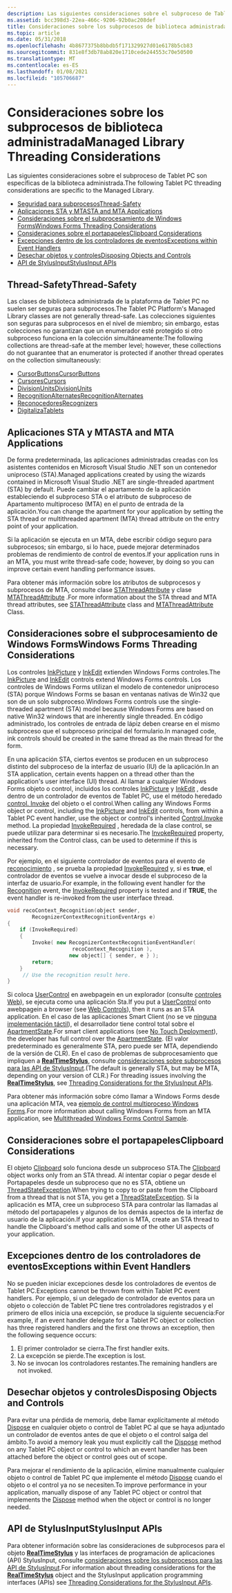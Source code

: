 ```yaml
---
description: Las siguientes consideraciones sobre el subproceso de Tablet PC son específicas de la biblioteca administrada.
ms.assetid: bcc398d3-22ea-466c-9206-92b0ac208def
title: Consideraciones sobre los subprocesos de biblioteca administrada
ms.topic: article
ms.date: 05/31/2018
ms.openlocfilehash: 4b8677375b8bbdb5f171329927d01e6178b5cb83
ms.sourcegitcommit: 831e8f3db78ab820e1710cede244553c70e50500
ms.translationtype: MT
ms.contentlocale: es-ES
ms.lasthandoff: 01/08/2021
ms.locfileid: "105706687"
---
```

# <a name="managed-library-threading-considerations"></a><span data-ttu-id="09cae-103">Consideraciones sobre los subprocesos de biblioteca administrada</span><span class="sxs-lookup"><span data-stu-id="09cae-103">Managed Library Threading Considerations</span></span>

<span data-ttu-id="09cae-104">Las siguientes consideraciones sobre el subproceso de Tablet PC son específicas de la biblioteca administrada.</span><span class="sxs-lookup"><span data-stu-id="09cae-104">The following Tablet PC threading considerations are specific to the Managed Library.</span></span>

-   [<span data-ttu-id="09cae-105">Seguridad para subprocesos</span><span class="sxs-lookup"><span data-stu-id="09cae-105">Thread-Safety</span></span>](#thread-safety)
-   [<span data-ttu-id="09cae-106">Aplicaciones STA y MTA</span><span class="sxs-lookup"><span data-stu-id="09cae-106">STA and MTA Applications</span></span>](#sta-and-mta-applications)
-   [<span data-ttu-id="09cae-107">Consideraciones sobre el subprocesamiento de Windows Forms</span><span class="sxs-lookup"><span data-stu-id="09cae-107">Windows Forms Threading Considerations</span></span>](#windows-forms-threading-considerations)
-   [<span data-ttu-id="09cae-108">Consideraciones sobre el portapapeles</span><span class="sxs-lookup"><span data-stu-id="09cae-108">Clipboard Considerations</span></span>](#clipboard-considerations)
-   [<span data-ttu-id="09cae-109">Excepciones dentro de los controladores de eventos</span><span class="sxs-lookup"><span data-stu-id="09cae-109">Exceptions within Event Handlers</span></span>](#exceptions-within-event-handlers)
-   [<span data-ttu-id="09cae-110">Desechar objetos y controles</span><span class="sxs-lookup"><span data-stu-id="09cae-110">Disposing Objects and Controls</span></span>](#disposing-objects-and-controls)
-   [<span data-ttu-id="09cae-111">API de StylusInput</span><span class="sxs-lookup"><span data-stu-id="09cae-111">StylusInput APIs</span></span>](#stylusinput-apis)

## <a name="thread-safety"></a><span data-ttu-id="09cae-112">Thread-Safety</span><span class="sxs-lookup"><span data-stu-id="09cae-112">Thread-Safety</span></span>

<span data-ttu-id="09cae-113">Las clases de biblioteca administrada de la plataforma de Tablet PC no suelen ser seguras para subprocesos.</span><span class="sxs-lookup"><span data-stu-id="09cae-113">The Tablet PC Platform's Managed Library classes are not generally thread-safe.</span></span> <span data-ttu-id="09cae-114">Las colecciones siguientes son seguras para subprocesos en el nivel de miembro; sin embargo, estas colecciones no garantizan que un enumerador esté protegido si otro subproceso funciona en la colección simultáneamente:</span><span class="sxs-lookup"><span data-stu-id="09cae-114">The following collections are thread-safe at the member level; however, these collections do not guarantee that an enumerator is protected if another thread operates on the collection simultaneously:</span></span>

-   <span data-ttu-id="09cae-115">[CursorButtons](/previous-versions/ms839506(v=msdn.10))</span><span class="sxs-lookup"><span data-stu-id="09cae-115">[CursorButtons](/previous-versions/ms839506(v=msdn.10))</span></span>
-   <span data-ttu-id="09cae-116">[Cursores](/previous-versions/ms839493(v=msdn.10))</span><span class="sxs-lookup"><span data-stu-id="09cae-116">[Cursors](/previous-versions/ms839493(v=msdn.10))</span></span>
-   <span data-ttu-id="09cae-117">[DivisionUnits](/previous-versions/ms837954(v=msdn.10))</span><span class="sxs-lookup"><span data-stu-id="09cae-117">[DivisionUnits](/previous-versions/ms837954(v=msdn.10))</span></span>
-   <span data-ttu-id="09cae-118">[RecognitionAlternates](/previous-versions/ms830115(v=msdn.10))</span><span class="sxs-lookup"><span data-stu-id="09cae-118">[RecognitionAlternates](/previous-versions/ms830115(v=msdn.10))</span></span>
-   <span data-ttu-id="09cae-119">[Reconocedores](/previous-versions/ms828520(v=msdn.10))</span><span class="sxs-lookup"><span data-stu-id="09cae-119">[Recognizers](/previous-versions/ms828520(v=msdn.10))</span></span>
-   <span data-ttu-id="09cae-120">[Digitaliza](/previous-versions/ms827599(v=msdn.10))</span><span class="sxs-lookup"><span data-stu-id="09cae-120">[Tablets](/previous-versions/ms827599(v=msdn.10))</span></span>

## <a name="sta-and-mta-applications"></a><span data-ttu-id="09cae-121">Aplicaciones STA y MTA</span><span class="sxs-lookup"><span data-stu-id="09cae-121">STA and MTA Applications</span></span>

<span data-ttu-id="09cae-122">De forma predeterminada, las aplicaciones administradas creadas con los asistentes contenidos en Microsoft Visual Studio .NET son un contenedor uniproceso (STA).</span><span class="sxs-lookup"><span data-stu-id="09cae-122">Managed applications created by using the wizards contained in Microsoft Visual Studio .NET are single-threaded apartment (STA) by default.</span></span> <span data-ttu-id="09cae-123">Puede cambiar el apartamento de la aplicación estableciendo el subproceso STA o el atributo de subproceso de Apartamento multiproceso (MTA) en el punto de entrada de la aplicación.</span><span class="sxs-lookup"><span data-stu-id="09cae-123">You can change the apartment for your application by setting the STA thread or multithreaded apartment (MTA) thread attribute on the entry point of your application.</span></span>

<span data-ttu-id="09cae-124">Si la aplicación se ejecuta en un MTA, debe escribir código seguro para subprocesos; sin embargo, si lo hace, puede mejorar determinados problemas de rendimiento de control de eventos.</span><span class="sxs-lookup"><span data-stu-id="09cae-124">If your application runs in an MTA, you must write thread-safe code; however, by doing so you can improve certain event handling performance issues.</span></span>

<span data-ttu-id="09cae-125">Para obtener más información sobre los atributos de subprocesos y subprocesos de MTA, consulte clase [STAThreadAttribute](/dotnet/api/system.stathreadattribute?view=netcore-3.1) y clase [MTAThreadAttribute](/dotnet/api/system.mtathreadattribute?view=netcore-3.1) .</span><span class="sxs-lookup"><span data-stu-id="09cae-125">For more information about the STA thread and MTA thread attributes, see [STAThreadAttribute](/dotnet/api/system.stathreadattribute?view=netcore-3.1) class and [MTAThreadAttribute](/dotnet/api/system.mtathreadattribute?view=netcore-3.1) Class.</span></span>

## <a name="windows-forms-threading-considerations"></a><span data-ttu-id="09cae-126">Consideraciones sobre el subprocesamiento de Windows Forms</span><span class="sxs-lookup"><span data-stu-id="09cae-126">Windows Forms Threading Considerations</span></span>

<span data-ttu-id="09cae-127">Los controles [InkPicture](/previous-versions/aa514604(v=msdn.10)) y [InkEdit](/previous-versions/ms552265(v=vs.100)) extienden Windows Forms controles.</span><span class="sxs-lookup"><span data-stu-id="09cae-127">The [InkPicture](/previous-versions/aa514604(v=msdn.10)) and [InkEdit](/previous-versions/ms552265(v=vs.100)) controls extend Windows Forms controls.</span></span> <span data-ttu-id="09cae-128">Los controles de Windows Forms utilizan el modelo de contenedor uniproceso (STA) porque Windows Forms se basan en ventanas nativas de Win32 que son de un solo subproceso.</span><span class="sxs-lookup"><span data-stu-id="09cae-128">Windows Forms controls use the single-threaded apartment (STA) model because Windows Forms are based on native Win32 windows that are inherently single threaded.</span></span> <span data-ttu-id="09cae-129">En código administrado, los controles de entrada de lápiz deben crearse en el mismo subproceso que el subproceso principal del formulario.</span><span class="sxs-lookup"><span data-stu-id="09cae-129">In managed code, ink controls should be created in the same thread as the main thread for the form.</span></span>

<span data-ttu-id="09cae-130">En una aplicación STA, ciertos eventos se producen en un subproceso distinto del subproceso de la interfaz de usuario (IU) de la aplicación.</span><span class="sxs-lookup"><span data-stu-id="09cae-130">In an STA application, certain events happen on a thread other than the application's user interface (UI) thread.</span></span> <span data-ttu-id="09cae-131">Al llamar a cualquier Windows Forms objeto o control, incluidos los controles [InkPicture](/previous-versions/aa514604(v=msdn.10)) y [InkEdit](/previous-versions/ms552265(v=vs.100)) , desde dentro de un controlador de eventos de Tablet PC, use el método heredado [control. Invoke](/dotnet/api/system.windows.forms.control.invoke?view=netcore-3.1) del objeto o el control.</span><span class="sxs-lookup"><span data-stu-id="09cae-131">When calling any Windows Forms object or control, including the [InkPicture](/previous-versions/aa514604(v=msdn.10)) and [InkEdit](/previous-versions/ms552265(v=vs.100)) controls, from within a Tablet PC event handler, use the object or control's inherited [Control.Invoke](/dotnet/api/system.windows.forms.control.invoke?view=netcore-3.1) method.</span></span> <span data-ttu-id="09cae-132">La propiedad [InvokeRequired](/dotnet/api/system.windows.forms.control.invokerequired?view=netcore-3.1) , heredada de la clase control, se puede utilizar para determinar si es necesario.</span><span class="sxs-lookup"><span data-stu-id="09cae-132">The [InvokeRequired](/dotnet/api/system.windows.forms.control.invokerequired?view=netcore-3.1) property, inherited from the Control class, can be used to determine if this is necessary.</span></span>

<span data-ttu-id="09cae-133">Por ejemplo, en el siguiente controlador de eventos para el evento de [reconocimiento](/previous-versions/ms829424(v=msdn.10)) , se prueba la propiedad [InvokeRequired](/dotnet/api/system.windows.forms.control.invokerequired?view=netcore-3.1) y, si es **true**, el controlador de eventos se vuelve a invocar desde el subproceso de la interfaz de usuario.</span><span class="sxs-lookup"><span data-stu-id="09cae-133">For example, in the following event handler for the [Recognition](/previous-versions/ms829424(v=msdn.10)) event, the [InvokeRequired](/dotnet/api/system.windows.forms.control.invokerequired?view=netcore-3.1) property is tested and if **TRUE**, the event handler is re-invoked from the user interface thread.</span></span>


```C++
void recoContext_Recognition(object sender, 
        RecognizerContextRecognitionEventArgs e)
{
    if (InvokeRequired)
    {
        Invoke( new RecognizerContextRecognitionEventHandler(  
                     recoContext_Recognition ),
                    new object[] { sender, e } );
        return;
    }
     // Use the recognition result here.
}
```



<span data-ttu-id="09cae-134">Si coloca [UserControl](/dotnet/api/system.web.ui.usercontrol?view=netframework-4.8) en awebpagein en un explorador (consulte [controles Web](web-controls.md)), se ejecuta como una aplicación Sta.</span><span class="sxs-lookup"><span data-stu-id="09cae-134">If you put a [UserControl](/dotnet/api/system.web.ui.usercontrol?view=netframework-4.8) onto awebpagein a browser (see [Web Controls](web-controls.md)), then it runs as an STA application.</span></span> <span data-ttu-id="09cae-135">En el caso de las aplicaciones Smart Client (no se ve [ninguna implementación táctil](no-touch-deployment.md)), el desarrollador tiene control total sobre el [ApartmentState](/dotnet/api/system.threading.apartmentstate?view=netcore-3.1).</span><span class="sxs-lookup"><span data-stu-id="09cae-135">For smart client applications (see [No Touch Deployment](no-touch-deployment.md)), the developer has full control over the [ApartmentState](/dotnet/api/system.threading.apartmentstate?view=netcore-3.1).</span></span> <span data-ttu-id="09cae-136">(El valor predeterminado es generalmente STA, pero puede ser MTA, dependiendo de la versión de CLR). En el caso de problemas de subprocesamiento que impliquen a [**RealTimeStylus**](realtimestylus-class.md), consulte [consideraciones sobre subprocesos para las API de StylusInput](threading-considerations-for-the-stylusinput-apis.md).</span><span class="sxs-lookup"><span data-stu-id="09cae-136">(The default is generally STA, but may be MTA, depending on your version of CLR.) For threading issues involving the [**RealTimeStylus**](realtimestylus-class.md), see [Threading Considerations for the StylusInput APIs](threading-considerations-for-the-stylusinput-apis.md).</span></span>

<span data-ttu-id="09cae-137">Para obtener más información sobre cómo llamar a Windows Forms desde una aplicación MTA, vea [ejemplo de control multiproceso Windows Forms](/previous-versions/dotnet/netframework-1.1/3s8xdz5c(v=vs.71)).</span><span class="sxs-lookup"><span data-stu-id="09cae-137">For more information about calling Windows Forms from an MTA application, see [Multithreaded Windows Forms Control Sample](/previous-versions/dotnet/netframework-1.1/3s8xdz5c(v=vs.71)).</span></span>

## <a name="clipboard-considerations"></a><span data-ttu-id="09cae-138">Consideraciones sobre el portapapeles</span><span class="sxs-lookup"><span data-stu-id="09cae-138">Clipboard Considerations</span></span>

<span data-ttu-id="09cae-139">El objeto [Clipboard](../dataxchg/clipboard.md) solo funciona desde un subproceso STA.</span><span class="sxs-lookup"><span data-stu-id="09cae-139">The [Clipboard](../dataxchg/clipboard.md) object works only from an STA thread.</span></span> <span data-ttu-id="09cae-140">Al intentar copiar o pegar desde el Portapapeles desde un subproceso que no es STA, obtiene un [ThreadStateException](/previous-versions/windows/).</span><span class="sxs-lookup"><span data-stu-id="09cae-140">When trying to copy to or paste from the Clipboard from a thread that is not STA, you get a [ThreadStateException](/previous-versions/windows/).</span></span> <span data-ttu-id="09cae-141">Si la aplicación es MTA, cree un subproceso STA para controlar las llamadas al método del portapapeles y algunos de los demás aspectos de la interfaz de usuario de la aplicación.</span><span class="sxs-lookup"><span data-stu-id="09cae-141">If your application is MTA, create an STA thread to handle the Clipboard's method calls and some of the other UI aspects of your application.</span></span>

## <a name="exceptions-within-event-handlers"></a><span data-ttu-id="09cae-142">Excepciones dentro de los controladores de eventos</span><span class="sxs-lookup"><span data-stu-id="09cae-142">Exceptions within Event Handlers</span></span>

<span data-ttu-id="09cae-143">No se pueden iniciar excepciones desde los controladores de eventos de Tablet PC.</span><span class="sxs-lookup"><span data-stu-id="09cae-143">Exceptions cannot be thrown from within Tablet PC event handlers.</span></span> <span data-ttu-id="09cae-144">Por ejemplo, si un delegado de controlador de eventos para un objeto o colección de Tablet PC tiene tres controladores registrados y el primero de ellos inicia una excepción, se produce la siguiente secuencia:</span><span class="sxs-lookup"><span data-stu-id="09cae-144">For example, if an event handler delegate for a Tablet PC object or collection has three registered handlers and the first one throws an exception, then the following sequence occurs:</span></span>

1.  <span data-ttu-id="09cae-145">El primer controlador se cierra.</span><span class="sxs-lookup"><span data-stu-id="09cae-145">The first handler exits.</span></span>
2.  <span data-ttu-id="09cae-146">La excepción se pierde.</span><span class="sxs-lookup"><span data-stu-id="09cae-146">The exception is lost.</span></span>
3.  <span data-ttu-id="09cae-147">No se invocan los controladores restantes.</span><span class="sxs-lookup"><span data-stu-id="09cae-147">The remaining handlers are not invoked.</span></span>

## <a name="disposing-objects-and-controls"></a><span data-ttu-id="09cae-148">Desechar objetos y controles</span><span class="sxs-lookup"><span data-stu-id="09cae-148">Disposing Objects and Controls</span></span>

<span data-ttu-id="09cae-149">Para evitar una pérdida de memoria, debe llamar explícitamente al método [Dispose](/dotnet/api/system.windows.forms.form.dispose?view=netcore-3.1) en cualquier objeto o control de Tablet PC al que se haya adjuntado un controlador de eventos antes de que el objeto o el control salga del ámbito.</span><span class="sxs-lookup"><span data-stu-id="09cae-149">To avoid a memory leak you must explicitly call the [Dispose](/dotnet/api/system.windows.forms.form.dispose?view=netcore-3.1) method on any Tablet PC object or control to which an event handler has been attached before the object or control goes out of scope.</span></span>

<span data-ttu-id="09cae-150">Para mejorar el rendimiento de la aplicación, elimine manualmente cualquier objeto o control de Tablet PC que implemente el método [Dispose](/dotnet/api/system.windows.forms.form.dispose?view=netcore-3.1) cuando el objeto o el control ya no se necesiten.</span><span class="sxs-lookup"><span data-stu-id="09cae-150">To improve performance in your application, manually dispose of any Tablet PC object or control that implements the [Dispose](/dotnet/api/system.windows.forms.form.dispose?view=netcore-3.1) method when the object or control is no longer needed.</span></span>

## <a name="stylusinput-apis"></a><span data-ttu-id="09cae-151">API de StylusInput</span><span class="sxs-lookup"><span data-stu-id="09cae-151">StylusInput APIs</span></span>

<span data-ttu-id="09cae-152">Para obtener información sobre las consideraciones de subprocesos para el objeto [**RealTimeStylus**](realtimestylus-class.md) y las interfaces de programación de aplicaciones (API) StylusInput, consulte [consideraciones sobre los subprocesos para las API de StylusInput](threading-considerations-for-the-stylusinput-apis.md).</span><span class="sxs-lookup"><span data-stu-id="09cae-152">For information about threading considerations for the [**RealTimeStylus**](realtimestylus-class.md) object and the StylusInput application programming interfaces (APIs) see [Threading Considerations for the StylusInput APIs](threading-considerations-for-the-stylusinput-apis.md).</span></span>

 

 

